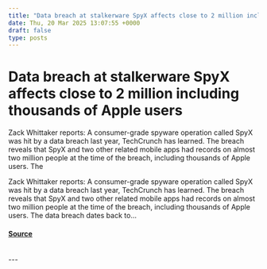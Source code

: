 ```yaml
---
title: "Data breach at stalkerware SpyX affects close to 2 million including thousands of Apple users"
date: Thu, 20 Mar 2025 13:07:55 +0000
draft: false
type: posts
---
```

# Data breach at stalkerware SpyX affects close to 2 million including thousands of Apple users





Zack Whittaker reports: A consumer-grade spyware operation called SpyX was hit by a data breach last year, TechCrunch has learned. The breach reveals that SpyX and two other related mobile apps had records on almost two million people at the time of the breach, including thousands of Apple users. The

Zack Whittaker reports: A consumer-grade spyware operation called SpyX was hit by a data breach last year, TechCrunch has learned. The breach reveals that SpyX and two other related mobile apps had records on almost two million people at the time of the breach, including thousands of Apple users. The data breach dates back to...

#### [Source](https://databreaches.net/2025/03/20/data-breach-at-stalkerware-spyx-affects-close-to-2-million-including-thousands-of-apple-users/)

<br/>
---
